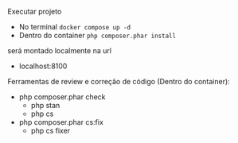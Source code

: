 Executar projeto

- No terminal `docker compose up -d`
- Dentro do container `php composer.phar install`

será montado localmente na url 
- localhost:8100


Ferramentas de review e correção de código (Dentro do container):

- php composer.phar check
  - php stan
  - php cs
- php composer.phar cs:fix
  - php cs fixer
